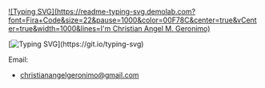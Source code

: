 [![Typing SVG](https://readme-typing-svg.demolab.com?font=Fira+Code&size=22&pause=1000&color=00F78C&center=true&vCenter=true&width=1000&lines=I'm Christian Angel M. Geronimo)](https://git.io/typing-svg)

[![Typing SVG](https://readme-typing-svg.demolab.com?font=Fira+Code&size=22&pause=1000&color=00F78C&center=true&vCenter=true&width=1000&lines=I+am+a+first-year+college+student+at+Tarlac+State+University.;Currently+pursuing+a+degree+in+Information+Technology.;I+enjoy+coding+and+building+small+projects+in+my+free+time.;I+started+an+initiative+to+make+coding+fun+and+easy.)](https://git.io/typing-svg)

Email:
- christianangelgeronimo@gmail.com
